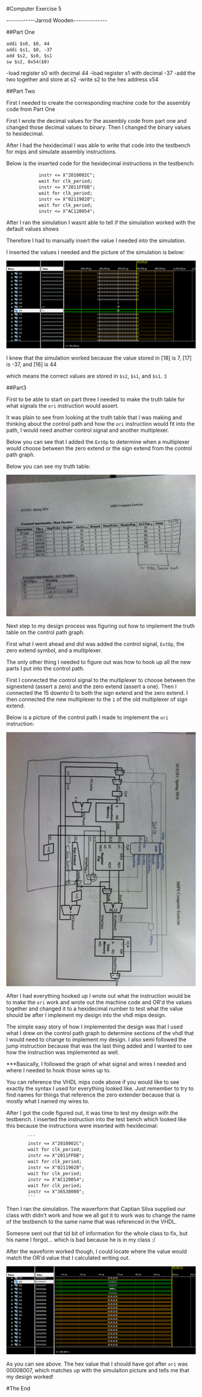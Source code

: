 #Computer Exercise 5

------------Jarrod Wooden--------------

##Part One

```
addi $s0, $0, 44
addi $s1, $0, -37
add $s2, $s0, $s1
sw $s2, 0x54($0)
```

-load register s0 with decimal 44
-load register s1 with decimal -37
-add the two together and store at s2
-write s2 to the hex address x54

##Part Two

First I needed to create the corresponding machine code for the assembly code from Part One

First I wrote the decimal values for the assembly code from part one and changed those decimal values to binary.
Then I changed the binary values to hexidecimal.

After I had the hexidecimal I was able to write that code into the testbench for mips and simulate assembly instructions.

Below is the inserted code for the hexidecimal instructions in the testbench:

```
			instr <= X"2010002C";
			wait for clk_period;
			instr <= X"2011FFDB";
			wait for clk_period;
			instr <= X"02119020";
			wait for clk_period;
			instr <= X"AC120054";
```

After I ran the simulation I wasnt able to tell if the simulation worked with the default values shows


Therefore I had to manually insert the value I needed into the simulation.

I inserted the values I needed and the picture of the simulation is below:


![alt text](https://raw.githubusercontent.com/JarrodWooden/CE5_Wooden/master/Part2SimulationPicture.PNG "Simulation Picture for Part Two")


I knew that the simulation worked because the value stored in [18] is 7, [17] is -37, and [16] is 44

which means the correct values are stored in `$s2`, `$s1`, and `$s1`. :)


##Part3


First to be able to start on part three I needed to make the truth table for what signals the `ori` instruction would 
assert.

It was plain to see from looking at the truth table that I was making and thinking about the control path and how the
`ori` instruction would fit into the path, I would need another control signal and another multiplexer.

Below you can see that I added the `ExtOp` to determine when a multiplexer would choose between the zero extend or the 
sign extend from the control path graph.

Below you can see my truth table:

![alt text](https://raw.githubusercontent.com/JarrodWooden/CE5_Wooden/master/Truth_Table.jpg "The Truth Table")


Next step to my design process was figuring out how to implement the truth table on the control path graph.

First what I went ahead and did was added the control signal, `ExtOp`, the zero extend symbol, and a multiplexer.

The only other thing I needed to figure out was how to hook up all the new parts I put into the control path.

First I connected the control signal to the multiplexer to choose between the signextend (assert a zero) and the
zero extend (assert a one). Then I connected the 15 downto 0 to both the sign extend and the zero extend. I then
connected the new multiplexer to the `1` of the old multiplexer of sign extend.

Below is a picture of the control path I made to implement the `ori` instruction:

![alt text](https://raw.githubusercontent.com/JarrodWooden/CE5_Wooden/master/Datapath_Drawing.jpg "Datapath Drawing")

After I had everything hooked up I wrote out what the instruction would be to make the `ori` work and wrote out the 
machine code and OR'd the values together and changed it to a hexidecimal number to test what the value should be
after I implement my design into the vhdl mips design.

The simple easy story of how I implemented the design was that I used what I drew on the control path graph to
determine sections of the vhdl that I would need to change to implement my design. I also semi followed the jump
instruction because that was the last thing added and I wanted to see how the instruction was implemented as well.

***Basically, I followed the graph of what signal and wires I needed and where I needed to hook those wires up to.

You can reference the VHDL mips code above if you would like to see exactly the syntax I used for everything looked like.
Just remember to try to find names for things that reference the zero extender because that is mostly what I named
my wires to.

After I got the code figured out, it was time to test my design with the testbench. I inserted the instruction into
the test bench which looked like this because the instructions were inserted with hexidecimal:

			```
			instr <= X"2010002C";
			wait for clk_period;
			instr <= X"2011FFDB";
			wait for clk_period;
			instr <= X"02119020";
			wait for clk_period;
			instr <= X"AC120054";
			wait for clk_period;
			instr <= X"36538000";
			```

Then I ran the simulation. The waverform that Captian Silva supplied our class with didn't work and how we all got it to
work was to change the name of the testbench to the same name that was referenced in the VHDL.

Someone sent out that tid bit of information for the whole class to fix, but his name I forgot... which is bad because he
is in my class :/

After the waveform worked though, I could locate where the value would match the OR'd value that I calculated writing
out.


![alt text](https://raw.githubusercontent.com/JarrodWooden/CE5_Wooden/master/Part3SimPic.PNG "Simulation Picture for Part Three")


As you can see above. The hex value that I should have got after `ori` was 00008007, which matches up with the simulaiton
picture and tells me that my design worked!

#The End
